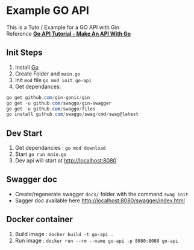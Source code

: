 # Example GO API

This is a Tuto / Example for a GO API with Gin  
Reference **[Go API Tutorial - Make An API With Go](https://youtu.be/bj77B59nkTQ?si=I45DJZcSS-l00Qn4)**

## Init Steps

1. Install [Go](https://go.dev/dl/)
1. Create Folder and `main.go`
1. Init  `mod` file `go mod init go-api`
1. Get dependances:

```ps1
go get github.com/gin-gonic/gin
go get -u github.com/swaggo/gin-swagger
go get -u github.com/swaggo/files
go install github.com/swaggo/swag/cmd/swag@latest
```

## Dev Start

1. Get dependancies : `go mod download`
1. Start `go run main.go`
1. Dev api will start at [http://localhost:8080](http://localhost:8080)

## Swagger doc

- Create/regenerate swagger `docs/` folder with the command `swag init`
- Sagger doc available here [http://localhost:8080/swagger/index.html](http://localhost:8080/swagger/index.html)

## Docker container

1. Build image : `docker build -t go-api .`
1. Run image : `docker run --rm --name go-api -p 8080:8080 go-api`
